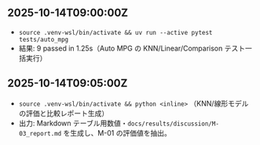 ## 2025-10-14T09:00:00Z

- `source .venv-wsl/bin/activate && uv run --active pytest tests/auto_mpg`
- 結果: 9 passed in 1.25s（Auto MPG の KNN/Linear/Comparison テスト一括実行）

## 2025-10-14T09:05:00Z

- `source .venv-wsl/bin/activate && python <inline>` （KNN/線形モデルの評価と比較レポート生成）
- 出力: Markdown テーブル用数値・`docs/results/discussion/M-03_report.md` を生成し、M-01 の評価値を抽出。
